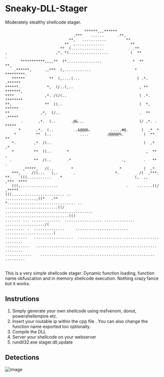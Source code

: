 # Sneaky-DLL-Stager
Moderately stealthy shellcode stager. 


```
                                    ******,,,******                             
                               .***    ......      .**,                         
                             **,   ...........         **                       
                           **  ,.............            **                     
                         **  (...............           . .**                   
,                      ,*, *(..................          (  **             .    
       ***********,,,,**  (*................              *  **              **,
    .******,      .,***  (,............                    *  *********.        
   ******           **  (,....(...                          ( .*. .******       
******.            *,  (/..(,..                              , **    *******,   
****              ,*. /(/(..                                 ( .*.      ********
**,               **  ((..                                   (  *,        ******
**              ,*,  (/..                                    .  **        .*****
       .       ,*.  (..       .@&...                         (/ ,*. .      *****
      *       .*.  (..         ..&@@@&.         .....#@.      (  ,*  *          
    *         **  (..             ....        .@@@@@%.         (  **  **        
   *.        ,*  /(..                                          (  ,*    ,*      
   *         **  ((..       *                                   ,  **    ,      
  .          **  /(..       .*                       .,        .   **    .      
        ,*****,   /(..        *                     *          (  ,*            
   ***,     /((...   (,.       .                  *.         /(  ,***.          
**.    (((...........    *                                 (,  ,,     ,***  ****
   (((,.................                               .    .......((/    ,*****
(((........................ ..                          ..............,((*   .**
*............................... ..               ........................((/   
........................................       .............................((( 
....... ... .............  ................. .............. ................../(
......... .  ..............     ........................ ......................(
..........   ..................  .................... ................  ........
...........   .......................................................   ........
............    ....................................................   .........

```

</br>
This is a very simple shellcode stager. Dynamic function loading, function name obfuscation and in memory shellcode execution. 
Nothing crazy fance but it works. 
</br>

## Instrutions 
1. Simply generate your own shellcode using msfvenom, donut, powershellempire etc. 
2. Insert your routable ip within the cpp file <INSERT WEB IP HERE>. You can also change the function name exported too optionally. 
3. Compile the DLL 
4. Server your shellcode on your webserver
5. rundll32.exe stager.dll,update 

## Detections
![image](https://user-images.githubusercontent.com/46195001/233060794-327b918c-e0f3-42f2-8a57-7b4106d683c5.png)


